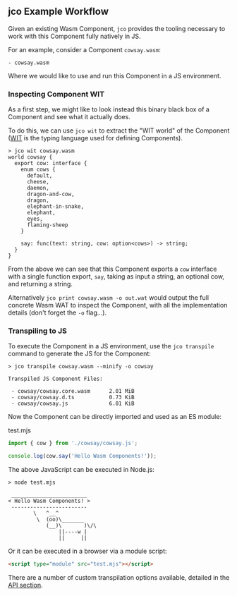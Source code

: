 ## jco Example Workflow

Given an existing Wasm Component, `jco` provides the tooling necessary to work with this Component fully natively in JS.

For an example, consider a Component `cowsay.wasm`:

```shell
- cowsay.wasm
```

Where we would like to use and run this Component in a JS environment.

### Inspecting Component WIT

As a first step, we might like to look instead this binary black box of a Component and see what it actually does.

To do this, we can use `jco wit` to extract the "WIT world" of the Component ([WIT](https://github.com/WebAssembly/component-model/blob/main/design/mvp/WIT.md) is the typing language used for defining Components).

```shell
> jco wit cowsay.wasm
world cowsay {
  export cow: interface {
    enum cows {
      default,
      cheese,
      daemon,
      dragon-and-cow,
      dragon,
      elephant-in-snake,
      elephant,
      eyes,
      flaming-sheep
    }

    say: func(text: string, cow: option<cows>) -> string;
  }
}
```

From the above we can see that this Component exports a `cow` interface with a single function export, `say`, taking as input a string, an optional cow, and returning a string.

Alternatively `jco print cowsay.wasm -o out.wat` would output the full concrete Wasm WAT to inspect the Component, with all the implementation details (don't forget the `-o` flag...).

### Transpiling to JS

To execute the Component in a JS environment, use the `jco transpile` command to generate the JS for the Component:

```shell
> jco transpile cowsay.wasm --minify -o cowsay

Transpiled JS Component Files:

 - cowsay/cowsay.core.wasm      2.01 MiB
 - cowsay/cowsay.d.ts           0.73 KiB
 - cowsay/cowsay.js             6.01 KiB
```

Now the Component can be directly imported and used as an ES module:

test.mjs
```js
import { cow } from './cowsay/cowsay.js';

console.log(cow.say('Hello Wasm Components!'));
```

The above JavaScript can be executed in Node.js:

```shell
> node test.mjs

 ________________________
< Hello Wasm Components! >
 ------------------------
        \   ^__^
         \  (oo)\_______
            (__)\       )\/\
                ||----w |
                ||     ||
```

Or it can be executed in a browser via a module script:

```html
<script type="module" src="test.mjs"></script>
```

There are a number of custom transpilation options available, detailed in the [API section](README.md#API).
